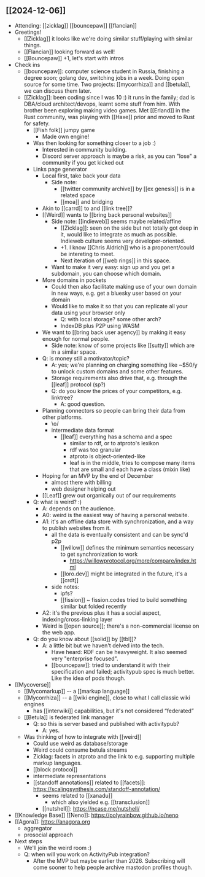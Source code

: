 ## [[2024-12-06]]
- Attending: [[zicklag]] [[bouncepaw]] [[flancian]] 
- Greetings!
    - [[Zicklag]] it looks like we're doing similar stuff/playing with similar things.
    - [[Flancian]] looking forward as well!
    - [[Bouncepaw]] +1, let's start with intros
- Check ins
    - [[bouncepaw]]: computer science student in Russia, finishing a degree soon; golang dev, switching jobs in a week. Doing open source for some time. Two projects: [[mycorrhiza]] and [[betula]], we can discuss them later.
    - [[Zicklag]]: been coding since I was 10 :) it runs in the family; dad is DBA/cloud architect/devops, learnt some stuff from him. With brother been exploring making video games. Met [[Erland]] in the Rust community, was playing with [[Haxe]] prior and moved to Rust for safety.
        - [[Fish folk]] jumpy game
            - Made own engine!
        - Was then looking for something closer to a job :)
            - Interested in community building.
            - Discord server approach is maybe a risk, as you can "lose" a community if you get kicked out
        - Links page generator
            - Local first, take back your data
                - Side note: 
                    - [[twitter community archive]] by [[ex genesis]] is in a related space
                    - [[moa]] and bridging
            - Akin to [[carrd]] to and [[link tree]]? 
            - [[Weird]] wants to [[bring back personal websites]]
                - Side note: [[indieweb]] seems maybe related/affine
                    - [[Zicklag]]: seen on the side but not totally got deep in it, would like to integrate as much as possible. Indieweb culture seems very developer-oriented.
                    - +1. I know [[Chris Aldrich]] who is a proponent/could be intereting to meet.
                    - Next iteration of [[web rings]] in this space.
                - Want to make it very easy: sign up and you get a subdomain, you can choose which domain.
            - More domains in pockets
                - Could then also facilitate making use of your own domain in new ways, e.g. get a bluesky user based on your domain
                - Would like to make it so that you can replicate all your data using your browser only
                    - Q: with local storage? some other arch?
                    - IndexDB plus P2P using WASM
            - We want to [[bring back user agency]] by making it easy enough for normal people.
                - Side note: know of some projects like [[sutty]] which are in a similar space.
            - Q: is money still a motivator/topic?
                - A: yes; we're planning on charging something like ~$50/y to unlock custom domains and some other features.
                - Storage requirements also drive that, e.g. through the [[leaf]] protocol (sp?)
                - Q: do you know the prices of your competitors, e.g. linktree?
                    - A: good question.
            - Planning connectors so people can bring their data from other platforms.
                - \o/
                - intermediate data format
                    - [[leaf]] everything has a schema and a spec
                        - similar to rdf, or to atproto's lexikon
                        - rdf was too granular
                        - atproto is object-oriented-like
                        - leaf is in the middle, tries to compose many items that are small and each have a class (mixin like)
            - Hoping for an MVP by the end of December
                - almost there with billing
                - web designer helping out
            - [[Leaf]] grew out organically out of our requirements
        - Q: what is weird? :) 
            - A: depends on the audience.
            - A0: weird is the easiest way of having a personal website.
            - A1: it's an offline data store with synchronization, and a way to publish websites from it.
                - all the data is eventually consistent and can be sync'd p2p
                    - [[willow]] defines the minimum semantics necessary to get synchronization to work
                        - https://willowprotocol.org/more/compare/index.html
                    - [[loro.dev]] might be integrated in the future, it's a [[crdt]]
                - side notes:
                    - ipfs?
                    - [[fission]] ~ fission.codes tried to build something similar but folded recently
            - A2: it's the previous plus it has a social aspect, indexing/cross-linking layer
            - Weird is [[open source]]; there's a non-commercial license on the web app.
        - Q: do you know about [[solid]] by [[tbl]]?
            - A: a little bit but we haven't delved into the tech.
                - Have heard: RDF can be heavyweight. It also seemed very "enterprise focused".
                - [[bouncepaw]]: tried to understand it with their specification and failed; activitypub spec is much better. Like the idea of pods though.
- [[Mycoverse]]
    - [[Mycomarkup]] -- a [[markup language]]
    - [[Mycorrhiza]] -- a [[wiki engine]], close to what I call classic wiki engines
        - has [[interwiki]] capabilities, but it's not considered “federated”
    - [[Betula]] is federated link manager
        - Q: so this is server based and published with activitypub?
            - A: yes.
    - Was thinking of how to integrate with [[weird]]
        - Could use weird as database/storage
        - Weird could consume betula streams
        - Zicklag: facets in atproto and the link to e.g. supporting multiple markup languages.
        - [[block protocol]]
        - intermediate representations
        - [[standoff annotations]] related to [[facets]]: https://scalingsynthesis.com/standoff-annotation/
            - seems related to [[xanadu]]
                - which also yielded e.g. [[transclusion]]
            - [[nutshell]]: https://ncase.me/nutshell/
- [[Knowledge Base]] [[Neno]]: https://polyrainbow.github.io/neno
- [[Agora]]: https://anagora.org
    - aggregator
    - prosocial approach
- Next steps
    - We'll join the weird room :)
    - Q: when will you work on ActivityPub integration?
        - After the MVP but maybe earlier than 2026. Subscribing will come sooner to help people archive mastodon profiles though.